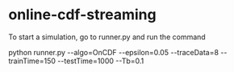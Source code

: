 # online-cdf-streaming

To start a simulation, go to runner.py and run the command 

python runner.py --algo=OnCDF --epsilon=0.05 --traceData=8 --trainTime=150 --testTime=1000 --Tb=0.1 
